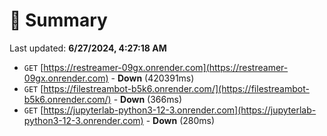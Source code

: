 # 📖 Summary
Last updated: **6/27/2024, 4:27:18 AM**

- `GET` [https://restreamer-09gx.onrender.com](https://restreamer-09gx.onrender.com) - **Down** (420391ms)
- `GET` [https://filestreambot-b5k6.onrender.com/](https://filestreambot-b5k6.onrender.com/) - **Down** (366ms)
- `GET` [https://jupyterlab-python3-12-3.onrender.com](https://jupyterlab-python3-12-3.onrender.com) - **Down** (280ms)
